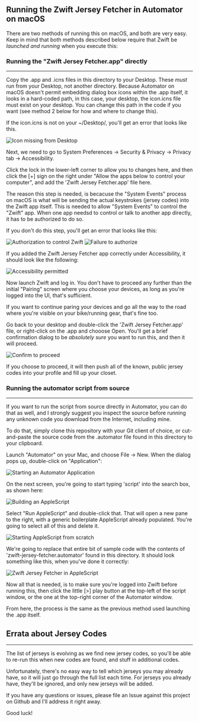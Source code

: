## Running the Zwift Jersey Fetcher in Automator on macOS ##  

There are two methods of running this on macOS, and both are very easy. Keep in mind that both methods described below require that Zwift be _launched and running_ when you execute this:

### Running the "Zwift Jersey Fetcher.app" directly
---
Copy the .app and .icns files in this directory to your Desktop. These _must_ run from your Desktop, not another directory. Because Automator on macOS doesn't permit embedding dialog box icons within the .app itself, it looks in a hard-coded path, in this case, your desktop, the icon.icns file must exist on your desktop. You can change this path in the code if you want (see method 2 below for how and where to change this). 

If the icon.icns is not on your ~/Desktop/, you'll get an error that looks like this.

![Icon missing from Desktop](001.png)

Next, we need to go to System Preferences → Security & Privacy → Privacy tab → Accessibility. 

Click the lock in the lower-left corner to allow you to changes here, and then click the [+] sign on the right under "Allow the apps below to control your computer", and add the 'Zwift Jersey Fetcher.app' file here. 

The reason this step is needed, is becacuse the "System Events" process on macOS is what will be sending the actual keystrokes (jersey codes) into the Zwift app itself. This is needed to allow "System Events" to control the "Zwift" app. When one app needsd to control or talk to another app directly, it has to be authorized to do so. 

If you don't do this step, you'll get an error that looks like this: 
    
![Authorization to control Zwift](002.png)
![Failure to authorize](003.png)
    
If you added the Zwift Jersey Fetcher app correctly under Accessibility, it should look like the following: 
    
![Accessibility permitted](004.png)

Now launch Zwift and log in. You don't have to proceed any further than the initial "Pairing" screen where you choose your devices, as long as you're logged into the UI, that's sufficient. 

If you want to continue paring your devices and go all the way to the road where you're visible on your bike/running gear, that's fine too.

Go back to your desktop and double-click the 'Zwift Jersey Fetcher.app' file, or right-click on the .app and chooose Open. You'll get a brief confirmation dialog to be _absolutely sure_ you want to run this, and then it will proceed. 

![Confirm to proceed](005.png)

If you choose to proceed, it will then push all of the known, public jersey codes into your profile and fill up your closet. 

### Running the automator script from source
---
If you want to run the script from source directly in Automator, you can do that as well, and I strongly suggest you inspect the source before running any unknown code you download from the Internet, including mine. 

To do that, simply clone this repository with your Git client of choice, or cut-and-paste the source code from the .automator file found in this directory to your clipboard. 

Launch "Automator" on your Mac, and choose File → New. When the dialog pops up, double-click on "Application": 

![Starting an Automator Application](006.png)

On the next screen, you're going to start typing 'script' into the search box, as shown here: 

![Building an AppleScript](007.png)

Select "Run AppleScript" and double-click that. That will open a new pane to the right, with a generic boilerplate AppleScript already populated. You're going to select all of this and delete it. 

![Starting AppleScript from scratch](008.png)

We're going to replace that entire bit of sample code with the contents of 'zwift-jersey-fetcher.automator' found in this directory. It should look something like this, when you've done it correctly: 

![Zwift Jersey Fetcher in AppleScript](009.png)

Now all that is needed, is to make sure you're logged into Zwift before running this, then click the little [>] play button at the top-left of the script window, or the one at the top-right corner of the Automator window. 

From here, the process is the same as the previous method used launching the .app itself. 

## Errata about Jersey Codes
---

The list of jerseys is evolving as we find new jersey codes, so you'll be able to re-run this when new codes are found, and stuff in additional codes. 

Unfortunately, there's no easy way to tell which jerseys you may already have, so it will just go through the full list each time. For jerseys you already have, they'll be ignored, and only new jerseys will be added. 

If you have any questions or issues, please file an Issue against this project on Github and I'll address it right away. 

Good luck! 

